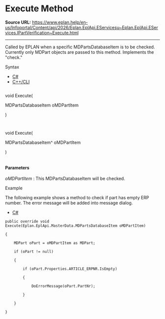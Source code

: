 # Execute Method

**Source URL:** https://www.eplan.help/en-us/Infoportal/Content/api/2026/Eplan.EplApi.EServicesu~Eplan.EplApi.EServices.IPartVerification~Execute.html

---

Called by EPLAN when a specific MDPartsDatabaseItem is to be checked. Currently only MDPart objects are passed to this method. Implements the "check."

Syntax

- [C#](#i-syntax-CS)
- [C++/CLI](#i-syntax-CPP2005)

```
```
void Execute( 

   MDPartsDatabaseItem oMDPartItem

)
```
```

```
```
void Execute( 

   MDPartsDatabaseItem^ oMDPartItem

)
```
```

#### Parameters

*oMDPartItem*
:   This MDPartsDatabaseItem will be checked.

Example

The following example shows a method to check if part has empty ERP number. The error message will be added into message dialog.

- [C#](#i-tab-content-18caecec-b13d-4fcf-8ba8-bf96fd622d24)

```
public override void Execute(Eplan.EplApi.MasterData.MDPartsDatabaseItem oMDPartItem)

{

	MDPart oPart = oMDPartItem as MDPart;

	if (oPart != null)

	{

		if (oPart.Properties.ARTICLE_ERPNR.IsEmpty)

		{

			DoErrorMessage(oPart.PartNr);

		}                

	}

}
```

